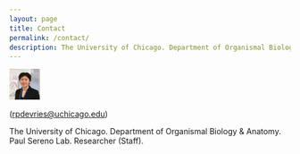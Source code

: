 ```yaml
---
layout: page
title: Contact
permalink: /contact/
description: The University of Chicago. Department of Organismal Biology & Anatomy. Paul Sereno Lab. Researcher (Staff).
---
```


![Raina DeVries profile picture](/assets/Profile_May2023-TINY.png)

(rpdevries@uchicago.edu)

The University of Chicago. Department of Organismal Biology & Anatomy. Paul Sereno Lab. Researcher (Staff).
